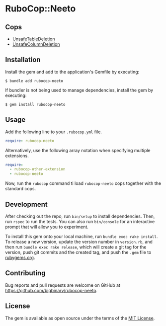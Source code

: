 # RuboCop::Neeto

## Cops
- [UnsafeTableDeletion](https://rubocop-neeto.neetodeployapp.com/docs/RuboCop/Cop/Neeto/UnsafeTableDeletion)
- [UnsafeColumnDeletion](https://rubocop-neeto.neetodeployapp.com/docs/RuboCop/Cop/Neeto/UnsafeColumnDeletion)

## Installation

Install the gem and add to the application's Gemfile by executing:

    $ bundle add rubocop-neeto

If bundler is not being used to manage dependencies, install the gem by executing:

    $ gem install rubocop-neeto

## Usage

Add the following line to your `.rubocop.yml` file.

```yaml
require: rubocop-neeto
```

Alternatively, use the following array notation when specifying multiple extensions.

```yaml
require:
  - rubocop-other-extension
  - rubocop-neeto
```

Now, run the `rubocop` command ti load `rubocop-neeto` cops together with the
standard cops.

## Development

After checking out the repo, run `bin/setup` to install dependencies. Then, run `rspec` to run the tests. You can also run `bin/console` for an interactive prompt that will allow you to experiment.

To install this gem onto your local machine, run `bundle exec rake install`. To release a new version, update the version number in `version.rb`, and then run `bundle exec rake release`, which will create a git tag for the version, push git commits and the created tag, and push the `.gem` file to [rubygems.org](https://rubygems.org).

## Contributing

Bug reports and pull requests are welcome on GitHub at https://github.com/bigbinary/rubocop-neeto.

## License

The gem is available as open source under the terms of the [MIT License](https://opensource.org/licenses/MIT).
